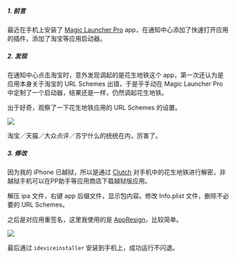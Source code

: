 ##### 1. 前言

最近在手机上安装了 [Magic Launcher Pro](https://itunes.apple.com/cn/app/magic-launcher-pro-launch-anything-instantly/id1121523480?mt=8) app，在通知中心添加了快速打开应用的插件，添加了淘宝等应用启动器。



##### 2. 发现

在通知中心点击淘宝时，意外发现调起的是花生地铁这个 app，第一次还认为是应用本身关于淘宝的 URL Schemes 出错，于是乎手动在 Magic Launcher Pro 中定制了一个启动器，结果还是一样，仍然调起花生地铁。

出于好奇，观察了一下花生地铁应用的 URL Schemes 的设置。

![](http://ocpmjsr1z.bkt.clouddn.com/fuck_url_schemes.png)

淘宝／天猫／大众点评／苏宁什么的统统在内，厉害了。



##### 3. 修改

因为我的 iPhone 已越狱，所以是通过 [Clutch](https://github.com/KJCracks/Clutch) 对手机中的花生地铁进行解密，非越狱手机可以在PP助手等应用商店下载越狱版应用。

解压 ipa 文件，右键 app 后缀文件，显示包内容。修改 Info.plist 文件，删除不必要的 URL Schemes。

之后是对应用重签名，这里我使用的是 [AppResign](https://github.com/Urinx/iOSAppHook)，比较简单。

![](http://ocpmjsr1z.bkt.clouddn.com/group%F0%9F%92%8A.png)

最后通过 `ideviceinstaller` 安装到手机上，成功运行不闪退。





